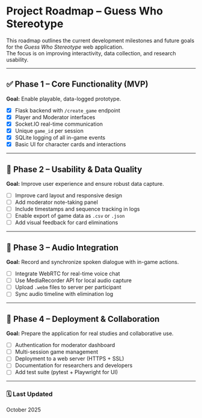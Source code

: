 # Project Roadmap – Guess Who Stereotype

This roadmap outlines the current development milestones and future goals for the *Guess Who Stereotype* web application.  
The focus is on improving interactivity, data collection, and research usability.

---

## ✅ Phase 1 – Core Functionality (MVP)
**Goal:** Enable playable, data-logged prototype.

- [x] Flask backend with `/create_game` endpoint  
- [x] Player and Moderator interfaces  
- [x] Socket.IO real-time communication  
- [x] Unique `game_id` per session  
- [x] SQLite logging of all in-game events  
- [x] Basic UI for character cards and interactions  

---

## 🧪 Phase 2 – Usability & Data Quality
**Goal:** Improve user experience and ensure robust data capture.

- [ ] Improve card layout and responsive design  
- [ ] Add moderator note-taking panel  
- [ ] Include timestamps and sequence tracking in logs  
- [ ] Enable export of game data as `.csv` or `.json`  
- [ ] Add visual feedback for card eliminations  

---

## 🚧 Phase 3 – Audio Integration
**Goal:** Record and synchronize spoken dialogue with in-game actions.

- [ ] Integrate WebRTC for real-time voice chat  
- [ ] Use MediaRecorder API for local audio capture  
- [ ] Upload `.webm` files to server per participant  
- [ ] Sync audio timeline with elimination log  

---

## 🚀 Phase 4 – Deployment & Collaboration
**Goal:** Prepare the application for real studies and collaborative use.

- [ ] Authentication for moderator dashboard  
- [ ] Multi-session game management  
- [ ] Deployment to a web server (HTTPS + SSL)  
- [ ] Documentation for researchers and developers  
- [ ] Add test suite (pytest + Playwright for UI)  

---

### 🗓️ Last Updated
October 2025
